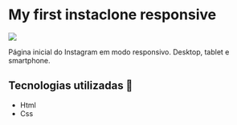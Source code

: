 <h1>My first instaclone responsive</h1>
<img src="instaclone.gif">
<p>Página inicial do Instagram em modo responsivo. Desktop, tablet e smartphone. </p>

## Tecnologias utilizadas 🚀

- Html
- Css
